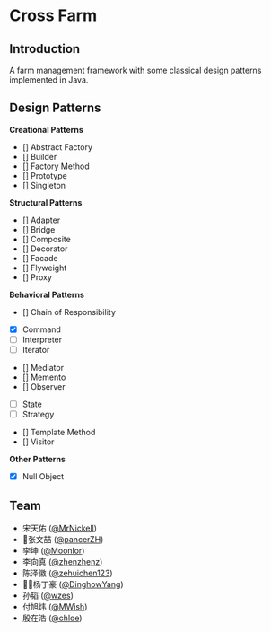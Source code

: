 Cross Farm
========

Introduction
--------
A farm management framework with some classical design patterns implemented in Java.

Design Patterns
--------
**Creational Patterns**
- [] Abstract Factory
- [] Builder
- [] Factory Method
- [] Prototype
- [] Singleton

**Structural Patterns**
- [] Adapter
- [] Bridge
- [] Composite
- [] Decorator
- [] Facade
- [] Flyweight
- [] Proxy

**Behavioral Patterns**
- [] Chain of Responsibility
- [x] Command
- [ ] Interpreter
- [ ] Iterator
- [] Mediator
- [] Memento
- [] Observer
- [ ] State
- [ ] Strategy
- [] Template Method
- [] Visitor

**Other Patterns**
- [x] Null Object

Team
--------
- 宋天佑 ([@MrNickell](https://github.com/MrNickell/))
- 张文喆 ([@pancerZH](https://github.com/pancerZH/))
- 李坤 ([@Moonlor](https://github.com/Moonlor/))
- 李向真 ([@zhenzhenz](https://github.com/zhenzhenz))
- 陈泽徽 ([@zehuichen123](https://github.com/DerekDick/))
- 杨丁豪 ([@DinghowYang](https://github.com/DinghowYang/))
- 孙韬 ([@wzes](https://github.com/wzes/))
- 付旭炜 ([@MWish](https://github.com/MWish/))
- 殷在浩 ([@chloe](https://github.com/chloe/))

